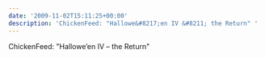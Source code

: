 ```yaml
---
date: '2009-11-02T15:11:25+00:00'
description: 'ChickenFeed: "Hallowe&#8217;en IV &#8211; the Return" '
---
```

ChickenFeed: "Hallowe&#8217;en IV &#8211; the Return" 
